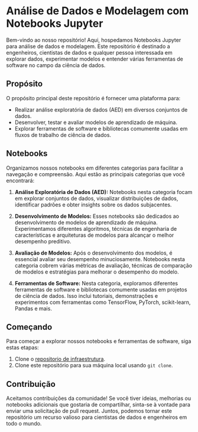 # Análise de Dados e Modelagem com Notebooks Jupyter

Bem-vindo ao nosso repositório! Aqui, hospedamos Notebooks Jupyter para análise de dados e modelagem. Este repositório é destinado a engenheiros, cientistas de dados e qualquer pessoa interessada em explorar dados, experimentar modelos e entender várias ferramentas de software no campo da ciência de dados.

## Propósito
O propósito principal deste repositório é fornecer uma plataforma para:

- Realizar análise exploratória de dados (AED) em diversos conjuntos de dados.
- Desenvolver, testar e avaliar modelos de aprendizado de máquina.
- Explorar ferramentas de software e bibliotecas comumente usadas em fluxos de trabalho de ciência de dados.

## Notebooks
Organizamos nossos notebooks em diferentes categorias para facilitar a navegação e compreensão. Aqui estão as principais categorias que você encontrará:

1. **Análise Exploratória de Dados (AED):** Notebooks nesta categoria focam em explorar conjuntos de dados, visualizar distribuições de dados, identificar padrões e obter insights sobre os dados subjacentes.
   
2. **Desenvolvimento de Modelos:** Esses notebooks são dedicados ao desenvolvimento de modelos de aprendizado de máquina. Experimentamos diferentes algoritmos, técnicas de engenharia de características e arquiteturas de modelos para alcançar o melhor desempenho preditivo.
   
3. **Avaliação de Modelos:** Após o desenvolvimento dos modelos, é essencial avaliar seu desempenho minuciosamente. Notebooks nesta categoria cobrem várias métricas de avaliação, técnicas de comparação de modelos e estratégias para melhorar o desempenho do modelo.
   
4. **Ferramentas de Software:** Nesta categoria, exploramos diferentes ferramentas de software e bibliotecas comumente usadas em projetos de ciência de dados. Isso inclui tutoriais, demonstrações e experimentos com ferramentas como TensorFlow, PyTorch, scikit-learn, Pandas e mais.

## Começando
Para começar a explorar nossos notebooks e ferramentas de software, siga estas etapas:

1. Clone o [repositorio de infraestrutura](https://gitlab.com/lappis-unb/decidimbr/servicos-de-dados/airflow-docker).
2. Clone este repositório para sua máquina local usando `git clone`.

## Contribuição
Aceitamos contribuições da comunidade! Se você tiver ideias, melhorias ou notebooks adicionais que gostaria de compartilhar, sinta-se à vontade para enviar uma solicitação de pull request. Juntos, podemos tornar este repositório um recurso valioso para cientistas de dados e engenheiros em todo o mundo.

